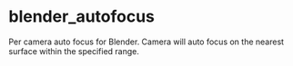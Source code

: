# blender_autofocus
Per camera auto focus for Blender. Camera will auto focus on the nearest surface within the specified range.

